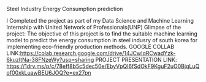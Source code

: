 
Steel Industry Energy Consumption prediction                         

I Completed the project as part of my Data Science and Machine Learning Internship with United Network of Professionals(UNP)
Glimpse of the project:
The objective of this project is to find the suitable machine learning model to predict the energy consumption in steel indusry of south korea for implementing eco-friendly production methods.
GOOGLE COLLAB LINK:https://colab.research.google.com/drive/14JCwIqRCwadYzk-6kuzItNa-38FNzeWy?usp=sharing
PROJECT PRESENTATION LINK:
https://1drv.ms/p/c/78eff8b5c5dec50e/EbyVpQI6fSdOkF9KguF2uO0BjqLuQof00xkLuawBEU6JOQ?e=ex27pn
